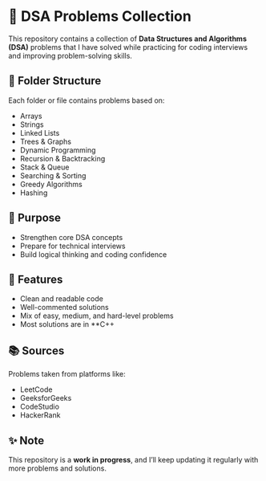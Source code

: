 # 🧠 DSA Problems Collection

This repository contains a collection of **Data Structures and Algorithms (DSA)** problems that I have solved while practicing for coding interviews and improving problem-solving skills.

## 📁 Folder Structure
Each folder or file contains problems based on:
- Arrays
- Strings
- Linked Lists
- Trees & Graphs
- Dynamic Programming
- Recursion & Backtracking
- Stack & Queue
- Searching & Sorting
- Greedy Algorithms
- Hashing

## 🚀 Purpose
- Strengthen core DSA concepts
- Prepare for technical interviews
- Build logical thinking and coding confidence

## 📌 Features
- Clean and readable code
- Well-commented solutions
- Mix of easy, medium, and hard-level problems
- Most solutions are in **C++

## 📚 Sources
Problems taken from platforms like:
- LeetCode
- GeeksforGeeks
- CodeStudio
- HackerRank

## ✨ Note
This repository is a **work in progress**, and I’ll keep updating it regularly with more problems and solutions.
